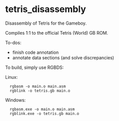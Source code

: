 # tetris_disassembly
Disassembly of Tetris for the Gameboy.

Compiles 1:1 to the official Tetris (World) GB ROM.

To-dos:
- finish code annotation
- annotate data sections (and solve discrepancies)

To build, simply use RGBDS: 

Linux:
```
  rgbasm -o main.o main.asm
  rgblink -o tetris.gb main.o
```

Windows:
```
  rgbasm.exe -o main.o main.asm
  rgblink.exe -o tetris.gb main.o
```
